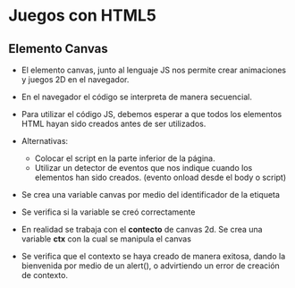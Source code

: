 # Juegos con HTML5

## Elemento Canvas

- El elemento canvas, junto al lenguaje JS nos permite crear animaciones y juegos 2D en el navegador.

- En el navegador el código se interpreta de manera secuencial.


- Para utilizar el código JS, debemos esperar a que todos los elementos HTML hayan sido creados antes de ser utilizados.

- Alternativas:
    - Colocar el script en la parte inferior de la página.
    - Utilizar un detector de eventos que nos indique cuando los elementos han sido creados. (evento onload desde el body o script)

- Se crea una variable canvas por medio del identificador de la etiqueta
- Se verifica si la variable se creó correctamente
- En realidad se trabaja con el **contecto** de canvas 2d. Se crea una variable **ctx** con la cual se manipula el canvas
- Se verifica que el contexto se haya creado de manera exitosa, dando la bienvenida por medio de un alert(), o advirtiendo un error de creación de contexto.